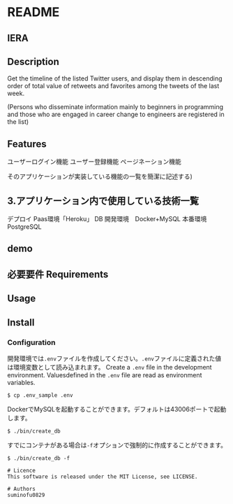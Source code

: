# README

## IERA

## Description

Get the timeline of the listed Twitter users, and display them in descending order of total value of retweets and favorites among the tweets of the last week.

(Persons who disseminate information mainly to beginners in programming and those who are engaged in career change to engineers are registered in the list)

## Features
ユーザーログイン機能
ユーザー登録機能
ページネーション機能

そのアプリケーションが実装している機能の一覧を簡潔に記述する)

## 3.アプリケーション内で使用している技術一覧
デプロイ Paas環境「Heroku」
DB 開発環境　Docker+MySQL 本番環境 PostgreSQL


## demo



## 必要要件 Requirements
 
## Usage

 
## Install

 
### Configuration

開発環境では`.env`ファイルを作成してください。`.env`ファイルに定義された値は環境変数として読み込まれます。
Create a `.env` file in the development environment. Values ​​defined in the `.env` file are read as environment variables.

```
$ cp .env_sample .env
```

DockerでMySQLを起動することができます。デフォルトは43006ポートで起動します。

```
$ ./bin/create_db
```

すでにコンテナがある場合は`-f`オプションで強制的に作成することができます。

```
$ ./bin/create_db -f
 
# Licence
This software is released under the MIT License, see LICENSE.

# Authors
suminofu0829